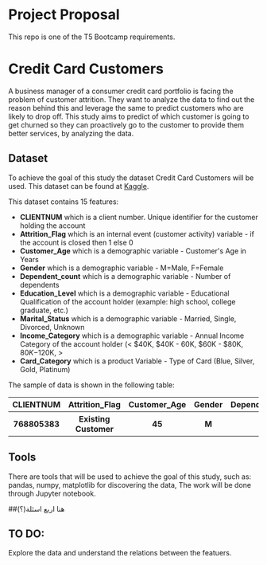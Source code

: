 # Project Proposal
This repo is one of the T5 Bootcamp requirements. 

# Credit Card Customers
A business manager of a consumer credit card portfolio is facing the problem of customer attrition. They want to analyze the data to find out the reason behind this and leverage the same to predict customers who are likely to drop off.
This study aims to predict of which customer is going to get churned so they can proactively go to the customer to provide them better services, by analyzing the data.


## Dataset
To achieve the goal of this study the dataset Credit Card Customers will be used. This dataset can be found at [Kaggle](https://www.kaggle.com/sakshigoyal7/credit-card-customers).

This dataset contains 15 features:

- **CLIENTNUM** which is a client number. Unique identifier for the customer holding the account
- **Attrition_Flag** which is an internal event (customer activity) variable - if the account is closed then 1 else 0
- **Customer_Age** which is a demographic variable - Customer's Age in Years
- **Gender** which is a demographic variable - M=Male, F=Female
- **Dependent_count** which is a demographic variable - Number of dependents
- **Education_Level** which is a demographic variable - Educational Qualification of the account holder (example: high school, college graduate, etc.)
- **Marital_Status** which is a demographic variable - Married, Single, Divorced, Unknown
- **Income_Category** which is a demographic variable - Annual Income Category of the account holder (< $40K, $40K - 60K, $60K - $80K, $80K-$120K, >
- **Card_Category** which is a product Variable - Type of Card (Blue, Silver, Gold, Platinum)

The sample of data is shown in the following table:

<table width="100%">
 <tr>
  <th>CLIENTNUM</th><th>Attrition_Flag</th><th>Customer_Age</th><th>Gender</th><th>Dependent_count</th><th>Education_Level</th><th>Marital_Status</th><th>Income_Category</th><th>Card_Category</th>
 </tr>
 <tr>
  <th>768805383</th><th>Existing Customer</th><th>45</th><th>M</th><th>3</th><th>High School</th><th>Married</th><th>60K-80K</th><th>blue</th>
 </tr>
</table>


## Tools
There are tools that will be used to achieve the goal of this study, such as: pandas, numpy, matplotlib for discovering the data, The work will be done through Jupyter notebook.

##هنا اربع اسئلة(؟)

## TO DO:
Explore the data and understand the relations between the featuers.
